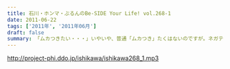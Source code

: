```yaml
---
title: 石川・ホンマ・ぶるんのBe-SIDE Your Life! vol.268-1
date: 2011-06-22
tags: ['2011年', '2011年06月']
draft: false
summary: 「ムカつきたい・・・」いやいや、普通「ムカつき」たくはないのですが。ネガティブ全開でスタートっ。NAMAE
---
```


http://project-phi.ddo.jp/ishikawa/ishikawa268_1.mp3
